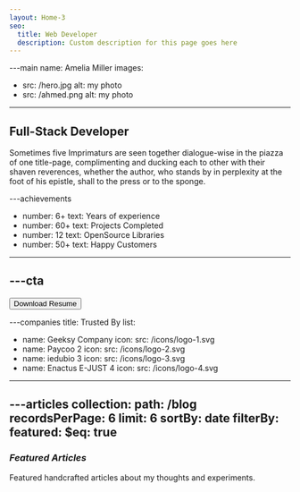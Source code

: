 ```yaml
---
layout: Home-3
seo:
  title: Web Developer
  description: Custom description for this page goes here
---
```


---main
name: Amelia Miller
images:
  - src: /hero.jpg
    alt: my photo
  - src: /ahmed.png
    alt: my photo
---

## <Typewriter>Full-Stack Developer</Typewriter>

<Sep size={6} />

Sometimes five Imprimaturs are seen together dialogue-wise in the
piazza of one title-page, complimenting and ducking each to other with
their shaven reverences, whether the author, who stands by in
perplexity at the foot of his epistle, shall to the press or to the
sponge.



---achievements
- number: 6+
  text: Years of experience
- number: 60+
  text: Projects Completed
- number: 12
  text: OpenSource Libraries
- number: 50+
  text: Happy Customers
---



---cta
---
<Button href="/contact" size="sm">
  Download Resume
</Button>



---companies
title: Trusted By
list:
  - name: Geeksy Company
    icon:
      src: /icons/logo-1.svg
  - name: Paycoo 2
    icon:
      src: /icons/logo-2.svg
  - name: iedubio 3
    icon:
      src: /icons/logo-3.svg
  - name: Enactus E-JUST 4
    icon:
      src: /icons/logo-4.svg
---



---articles
collection:
  path: /blog
  recordsPerPage: 6
  limit: 6
  sortBy: date
  filterBy:
    featured:
      $eq: true
---

### *Featured Articles*

Featured handcrafted articles about my thoughts and experiments.